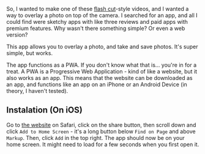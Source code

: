So, I wanted to make one of these [flash cut](https://eyecannndy.com/technique/flash-cut)-style videos, and I wanted a way to overlay a photo on top of the camera. I searched for an app, and all I could find were sketchy apps with like three reviews and paid apps with premium features. Why wasn't there something simple? Or even a web version?

This app allows you to overlay a photo, and take and save photos. It's super simple, but works.

The app functions as a PWA. If you don't know what that is... you're in for a treat. A PWA is a Progressive Web Application - kind of like a website, but it also works as an app. This means that the website can be downloaded as an app, and functions like an app on an iPhone or an Android Device (in theory, I haven't tested).

## Instalation (On iOS)

Go to [the website](https://overlaycam.vercel.app/) on Safari, click on the share button, then scroll down and click `Add to Home Screen` - it's a long button below `Find on Page` and above `Markup`. Then, click `Add` in the top right. The app should now be on your home screen. It might need to load for a few seconds when you first open it. 
